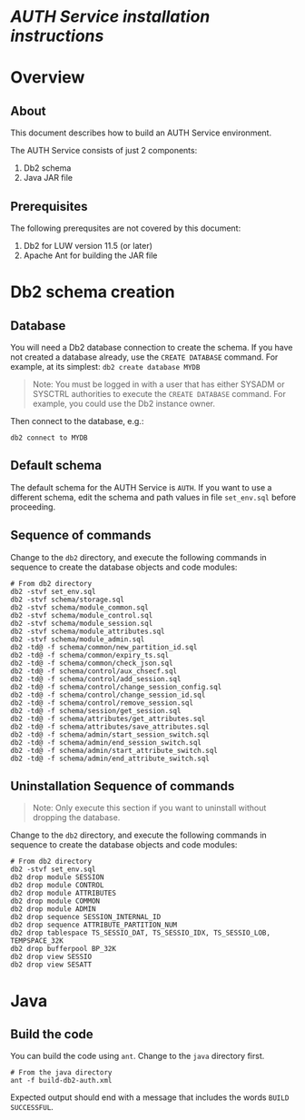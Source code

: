 # _AUTH Service installation instructions_

# Overview

## About
This document describes how to build an AUTH Service environment.

The AUTH Service consists of just 2 components:
1. Db2 schema
2. Java JAR file

## Prerequisites
The following prerequsites are not covered by this document:
1. Db2 for LUW version 11.5 (or later)
2. Apache Ant for building the JAR file

# Db2 schema creation

## Database
You will need a Db2 database connection to create the schema. If you have not created a database already, use the ``CREATE DATABASE`` command. For example, at its simplest:
``db2 create database MYDB``

> Note: You must be logged in with a user that has either SYSADM or SYSCTRL authorities to execute the ``CREATE DATABASE`` command. For example, you could use the Db2 instance owner.

Then connect to the database, e.g.:

``db2 connect to MYDB``

## Default schema
The default schema for the AUTH Service is ``AUTH``. If you want to use a different schema, edit the schema and path values in file ``set_env.sql`` before proceeding.

## Sequence of commands
Change to the ``db2`` directory, and execute the following commands in sequence to create the database objects and code modules:

```
# From db2 directory
db2 -stvf set_env.sql
db2 -stvf schema/storage.sql
db2 -stvf schema/module_common.sql
db2 -stvf schema/module_control.sql
db2 -stvf schema/module_session.sql
db2 -stvf schema/module_attributes.sql
db2 -stvf schema/module_admin.sql
db2 -td@ -f schema/common/new_partition_id.sql
db2 -td@ -f schema/common/expiry_ts.sql
db2 -td@ -f schema/common/check_json.sql
db2 -td@ -f schema/control/aux_chsecf.sql
db2 -td@ -f schema/control/add_session.sql
db2 -td@ -f schema/control/change_session_config.sql
db2 -td@ -f schema/control/change_session_id.sql
db2 -td@ -f schema/control/remove_session.sql
db2 -td@ -f schema/session/get_session.sql
db2 -td@ -f schema/attributes/get_attributes.sql
db2 -td@ -f schema/attributes/save_attributes.sql
db2 -td@ -f schema/admin/start_session_switch.sql
db2 -td@ -f schema/admin/end_session_switch.sql
db2 -td@ -f schema/admin/start_attribute_switch.sql
db2 -td@ -f schema/admin/end_attribute_switch.sql
```

## Uninstallation Sequence of commands

> Note: Only execute this section if you want to uninstall without dropping the database.

Change to the ``db2`` directory, and execute the following commands in sequence to create the database objects and code modules:

```
# From db2 directory
db2 -stvf set_env.sql
db2 drop module SESSION
db2 drop module CONTROL
db2 drop module ATTRIBUTES
db2 drop module COMMON
db2 drop module ADMIN
db2 drop sequence SESSION_INTERNAL_ID
db2 drop sequence ATTRIBUTE_PARTITION_NUM
db2 drop tablespace TS_SESSIO_DAT, TS_SESSIO_IDX, TS_SESSIO_LOB, TEMPSPACE_32K
db2 drop bufferpool BP_32K
db2 drop view SESSIO
db2 drop view SESATT
```

# Java

## Build the code
You can build the code using ``ant``. Change to the ``java`` directory first.

```
# From the java directory
ant -f build-db2-auth.xml
```

Expected output should end with a message that includes the words ``BUILD SUCCESSFUL``.
